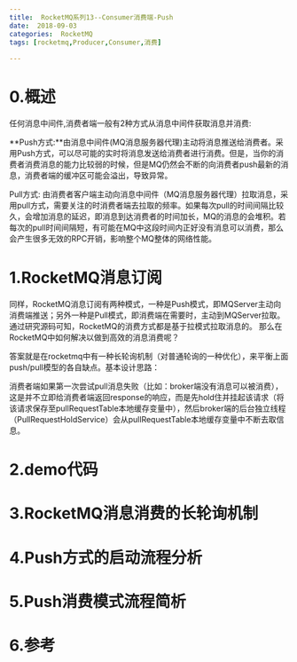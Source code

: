 ```yaml
---
title:  RocketMQ系列13--Consumer消费端-Push
date:  2018-09-03
categories:  RocketMQ 
tags: [rocketmq,Producer,Consumer,消费] 
	 
---
```


# 0.概述 #

任何消息中间件,消费者端一般有2种方式从消息中间件获取消息并消费:

**Push方式:**由消息中间件(MQ消息服务器代理)主动将消息推送给消费者。采用Push方式，可以尽可能的实时将消息发送给消费者进行消费。但是，当你的消费者消费消息的能力比较弱的时候，但是MQ仍然会不断的向消费者push最新的消息，消费者端的缓冲区可能会溢出，导致异常。

Pull方式: 由消费者客户端主动向消息中间件（MQ消息服务器代理）拉取消息，采用pull方式，需要关注的时消费者端去拉取的频率。如果每次pull的时间间隔比较久，会增加消息的延迟，即消息到达消费者的时间加长，MQ的消息的会堆积。若每次的pull时间间隔短，有可能在MQ中这段时间内正好没有消息可以消费，那么会产生很多无效的RPC开销，影响整个MQ整体的网络性能。




# 1.RocketMQ消息订阅 #

同样，RocketMQ消息订阅有两种模式，一种是Push模式，即MQServer主动向消费端推送；另外一种是Pull模式，即消费端在需要时，主动到MQServer拉取。通过研究源码可知，RocketMQ的消费方式都是基于拉模式拉取消息的。
那么在RocketMQ中如何解决以做到高效的消息消费呢？

答案就是在rocketmq中有一种长轮询机制（对普通轮询的一种优化），来平衡上面push/pull模型的各自缺点。基本设计思路：

消费者端如果第一次尝试pull消息失败（比如：broker端没有消息可以被消费），这是并不立即给消费者端返回response的响应，而是先hold住并挂起该请求（将该请求保存至pullRequestTable本地缓存变量中），然后broker端的后台独立线程（PullRequestHoldService）会从pullRequestTable本地缓存变量中不断去取信息。	

# 2.demo代码 #


# 3.RocketMQ消息消费的长轮询机制 #



# 4.Push方式的启动流程分析 #



# 5.Push消费模式流程简析 #


# 6.参考 #















